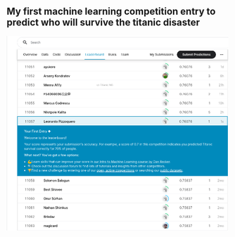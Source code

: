 ## My first machine learning competition entry to predict who will survive the titanic disaster

![Print](https://github.com/LeonardoPizzoquero/titanic-kaggle/blob/main/leaderboard/leaderboard.png)
